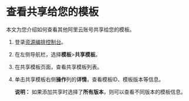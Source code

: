 # 查看共享给您的模板

本文为您介绍如何查看其他阿里云账号共享给您的模板。

1.  登录[资源编排控制台](http://ros.console.aliyun.com)。

2.  在左侧导航栏，选择**模板**\>**共享模板**。

3.  在共享模板页面，查看共享模板列表。

4.  单击共享模板右侧**操作**列的**详情**，查看模板ID、模板版本等信息。

    **说明：** 如果添加共享时选择了**所有版本**，则可以查看不同版本的模板信息。


